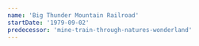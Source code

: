 ```yaml
---
name: 'Big Thunder Mountain Railroad'
startDate: '1979-09-02'
predecessor: 'mine-train-through-natures-wonderland'
---
```

